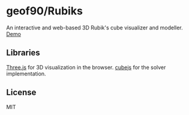 # geof90/Rubiks

An interactive and web-based 3D Rubik's cube visualizer and modeller. [Demo](https://geof90.github.io/rubiks)

## Libraries

[Three.js](https://github.com/mrdoob/three.js/) for 3D visualization in the browser.
[cubejs](https://github.com/akheron/cubejs) for the solver implementation.

## License

MIT
